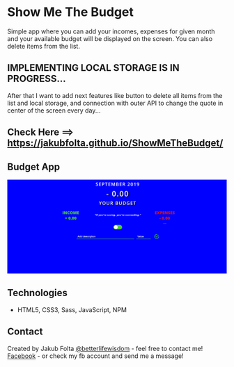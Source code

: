 # Show Me The Budget
Simple app where you can add your incomes, expenses for given month and your available budget will be displayed on the screen. You can also delete items from the list.

## IMPLEMENTING LOCAL STORAGE IS IN PROGRESS...
After that I want to add next features like button to delete all items from the list and local storage, and connection with outer API to change the quote in center of the screen every day...

## Check Here ==> https://jakubfolta.github.io/ShowMeTheBudget/

## Budget App
![Show me the Budget App](./images/showmethebudget.png)

## Technologies
* HTML5, CSS3, Sass, JavaScript, NPM

## Contact
Created by Jakub Folta [@betterlifewisdom](https://www.betterlifewisdom.com/) - feel free to contact me!<br/>
[Facebook](https://www.facebook.com/jakub.folta.58) - or check my fb account and send me a message!
